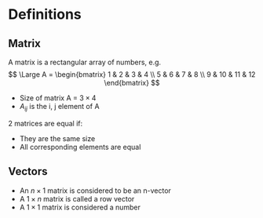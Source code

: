 # Definitions
## Matrix
A matrix is a rectangular array of numbers, e.g.
$$
\Large
A = \begin{bmatrix}
1 & 2 & 3 & 4 \\ 
5 & 6 & 7 & 8 \\ 
9 & 10 & 11 & 12
\end{bmatrix}
$$
- Size of matrix A = $3 \times 4$
- $A_{ij}$ is the i, j element of A

2 matrices are equal if:
- They are the same size
- All corresponding elements are equal
## Vectors
- An $n \times 1$ matrix is considered to be an n-vector
- A $1 \times n$ matrix is called a row vector
- A $1 \times 1$ matrix is considered a number